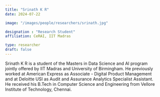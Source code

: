 ```yaml
---
title: "Srinath K R"
date: 2024-07-22

image: "/images/people/researchers/srinath.jpg"

designation : "Research Student"
affiliation: CeRAI, IIT Madras

type: researcher
draft: false
---
```


Srinath K R is a student of the Masters in Data Science and AI program jointly offered by IIT Madras and University of Birmingham. He previously worked at American Express as Associate - Digital Product Management and at Deloitte USI as Audit and Assurance Analytics Specialist Assistant. He received his B.Tech in Computer Science and Engineering from Vellore Institute of Technology, Chennai.